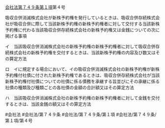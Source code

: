 [会社法第７４９条第１項](会社法＿＿＿＿第７４９条第１項)第４号

吸収合併消滅株式会社が新株予約権を発行しているときは、吸収合併存続株式会社が吸収合併に際して当該新株予約権の新株予約権者に対して交付する当該新株予約権に代わる当該吸収合併存続株式会社の新株予約権又は金銭についての次に掲げる事項

イ　当該吸収合併消滅株式会社の新株予約権の新株予約権者に対して吸収合併存続株式会社の新株予約権を交付するときは、当該新株予約権の内容及び数又はその算定方法

ロ　イに規定する場合において、イの吸収合併消滅株式会社の新株予約権が新株予約権付社債に付された新株予約権であるときは、吸収合併存続株式会社が当該新株予約権付社債についての社債に係る債務を承継する旨並びにその承継に係る社債の種類及び種類ごとの各社債の金額の合計額又はその算定方法

ハ　当該吸収合併消滅株式会社の新株予約権の新株予約権者に対して金銭を交付するときは、当該金銭の額又はその算定方法


#会社法
#会社法/第７４９条
#会社法/第７４９条/第１項
#会社法/第７４９条/第１項/第４号

